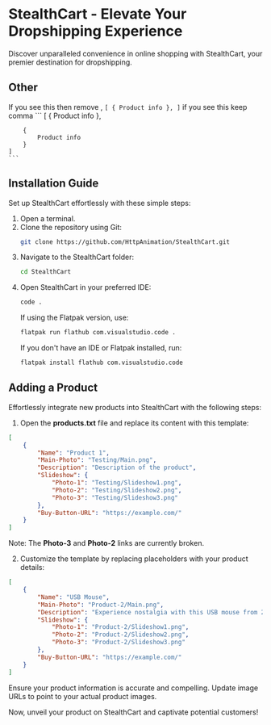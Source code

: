 # StealthCart - Elevate Your Dropshipping Experience

Discover unparalleled convenience in online shopping with StealthCart, your premier destination for dropshipping.

## Other
If you see this then remove ,
    ```
    [
        {
        Product info
        },
    ]
    ```
if you see this keep comma
    ```
    [
        {
            Product info
        },

        {
            Product info
        }
    ]
    ```

## Installation Guide

Set up StealthCart effortlessly with these simple steps:

1. Open a terminal.
2. Clone the repository using Git:
    ```bash
    git clone https://github.com/HttpAnimation/StealthCart.git
    ```
3. Navigate to the StealthCart folder:
    ```bash
    cd StealthCart
    ```
4. Open StealthCart in your preferred IDE:
    ```bash
    code .
    ```
    If using the Flatpak version, use:
    ```bash
    flatpak run flathub com.visualstudio.code .
    ```
    If you don't have an IDE or Flatpak installed, run:
    ```bash
    flatpak install flathub com.visualstudio.code
    ```

## Adding a Product

Effortlessly integrate new products into StealthCart with the following steps:

1. Open the **products.txt** file and replace its content with this template:

```json
[
    {
        "Name": "Product 1",
        "Main-Photo": "Testing/Main.png",
        "Description": "Description of the product",
        "Slideshow": {
            "Photo-1": "Testing/Slideshow1.png",
            "Photo-2": "Testing/Slideshow2.png",
            "Photo-3": "Testing/Slideshow3.png"
        },
        "Buy-Button-URL": "https://example.com/"
    }
]
```

Note: The **Photo-3** and **Photo-2** links are currently broken.

2. Customize the template by replacing placeholders with your product details:

```json
[
    {
        "Name": "USB Mouse",
        "Main-Photo": "Product-2/Main.png",
        "Description": "Experience nostalgia with this USB mouse from 2001, complete with extra dirt on the ball inside.",
        "Slideshow": {
            "Photo-1": "Product-2/Slideshow1.png",
            "Photo-2": "Product-2/Slideshow2.png",
            "Photo-3": "Product-2/Slideshow3.png"
        },
        "Buy-Button-URL": "https://example.com/"
    }
]
```

Ensure your product information is accurate and compelling. Update image URLs to point to your actual product images.

Now, unveil your product on StealthCart and captivate potential customers!
